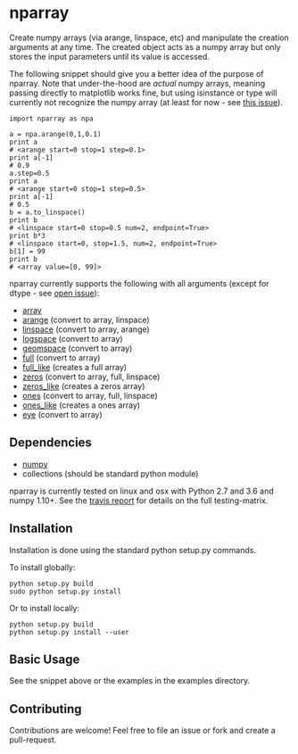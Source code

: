 # nparray

Create numpy arrays (via arange, linspace, etc) and manipulate the creation arguments at any time.  The created object acts as a numpy array but only stores the input parameters until its value is accessed.

The following snippet should give you a better idea of the purpose of nparray.  Note that under-the-hood are *actual* numpy arrays, meaning passing directly to matplotlib works fine, but using isinstance or type will currently not recognize the numpy array (at least for now - see [this issue](https://github.com/kecnry/nparray/issues/6)).

```
import nparray as npa

a = npa.arange(0,1,0.1)
print a
# <arange start=0 stop=1 step=0.1>
print a[-1]
# 0.9
a.step=0.5
print a
# <arange start=0 stop=1 step=0.5>
print a[-1]
# 0.5
b = a.to_linspace()
print b
# <linspace start=0 stop=0.5 num=2, endpoint=True>
print b*3
# <linspace start=0, stop=1.5, num=2, endpoint=True>
b[1] = 99
print b
# <array value=[0, 99]>
```

nparray currently supports the following with all arguments (except for dtype - see [open issue](https://github.com/kecnry/nparray/issues/8)):
* [array](https://docs.scipy.org/doc/numpy-1.12.0/reference/generated/numpy.array.html#numpy.array)
* [arange](https://docs.scipy.org/doc/numpy-1.12.0/reference/generated/numpy.arange.html#numpy.arange) (convert to array, linspace)
* [linspace](https://docs.scipy.org/doc/numpy-1.12.0/reference/generated/numpy.linspace.html#numpy.linspace) (convert to array, arange)
* [logspace](https://docs.scipy.org/doc/numpy-1.12.0/reference/generated/numpy.logspace.html#numpy.logspace) (convert to array)
* [geomspace](https://docs.scipy.org/doc/numpy-1.12.0/reference/generated/numpy.geomspace.html#numpy.geomspace) (convert to array)
* [full](https://docs.scipy.org/doc/numpy-1.12.0/reference/generated/numpy.full.html#numpy.full) (convert to array)
* [full_like](https://docs.scipy.org/doc/numpy-1.12.0/reference/generated/numpy.full_like.html#numpy.full_like) (creates a full array)
* [zeros](https://docs.scipy.org/doc/numpy-1.12.0/reference/generated/numpy.zeros.html#numpy.zeros) (convert to array, full, linspace)
* [zeros_like](https://docs.scipy.org/doc/numpy-1.12.0/reference/generated/numpy.zeros_like.html#numpy.zeros_like) (creates a zeros array)
* [ones](https://docs.scipy.org/doc/numpy-1.12.0/reference/generated/numpy.ones.html#numpy.ones) (convert to array, full, linspace)
* [ones_like](https://docs.scipy.org/doc/numpy-1.12.0/reference/generated/numpy.ones_like.html#numpy.ones_like) (creates a ones array)
* [eye](https://docs.scipy.org/doc/numpy-1.12.0/reference/generated/numpy.eye.html#numpy.eye) (convert to array)

## Dependencies

* [numpy](https://github.com/numpy/numpy)
* collections (should be standard python module)

nparray is currently tested on linux and osx with Python 2.7 and 3.6 and numpy 1.10+.  See the [travis report](https://travis-ci.org/kecnry/nparray) for details on the full testing-matrix.

## Installation

Installation is done using the standard python setup.py commands.

To install globally:

```
python setup.py build
sudo python setup.py install
```

Or to install locally:

```
python setup.py build
python setup.py install --user
```

## Basic Usage

See the snippet above or the examples in the examples directory.

## Contributing

Contributions are welcome! Feel free to file an issue or fork and create a pull-request.
